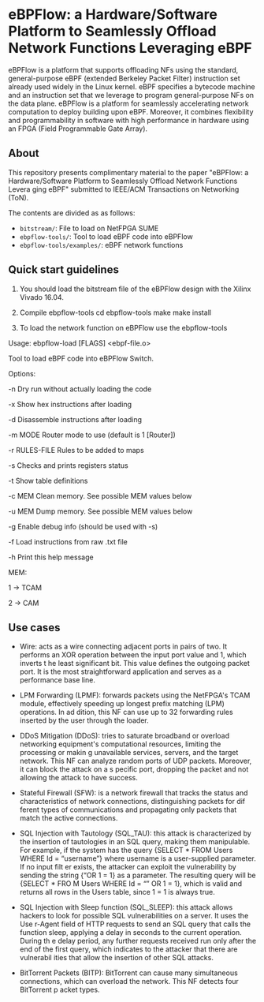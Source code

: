 # eBPFlow: a Hardware/Software Platform to Seamlessly Offload Network Functions Leveraging eBPF

eBPFlow is a platform that supports offloading NFs using the standard, general-purpose eBPF (extended Berkeley Packet Filter) instruction set already used widely in the Linux kernel. eBPF specifies a bytecode machine and an instruction set that we leverage to program general-purpose NFs on the data plane. eBPFlow is a platform for seamlessly accelerating network computation to deploy building upon eBPF. Moreover, it combines flexibility and programmability in software with high performance in hardware using an FPGA (Field Programmable Gate Array).

## About 
This repository presents complimentary material to the paper "eBPFlow: a Hardware/Software Platform to Seamlessly Offload Network Functions Levera    ging eBPF" submitted to IEEE/ACM Transactions on Networking (ToN).

The contents are divided as as follows:
- `bitstream/`:  File to load on NetFPGA SUME
- `ebpflow-tools/`: Tool to load eBPF code into eBPFlow 
- `ebpflow-tools/examples/`: eBPF network functions

## Quick start guidelines
1) You should load the bitstream file of the eBPFlow design with the Xilinx Vivado 16.04.

2) Compile ebpflow-tools 
  cd ebpflow-tools 
  make 
  make install
  
3) To load the network function on eBPFlow use the ebpflow-tools 

Usage: ebpflow-load [FLAGS] <ebpf-file.o>

Tool to load eBPF code into eBPFlow Switch.

Options: 

   -n                  Dry run without actually loading the code
   
   -x                  Show hex instructions after loading
   
   -d                  Disassemble instructions after loading
   
   -m MODE             Router mode to use (default is 1 [Router])
   
   -r RULES-FILE       Rules to be added to maps
   
   -s                  Checks and prints registers status
   
   -t                  Show table definitions
   
   -c MEM              Clean memory. See possible MEM values below
   
   -u MEM              Dump memory. See possible MEM values below
   
   -g                  Enable debug info (should be used with -s)
   
   -f                  Load instructions from raw .txt file
   
   -h                  Print this help message

MEM:
   
   1 -> TCAM
   
   2 -> CAM
 
## Use cases
- Wire: acts as a wire connecting adjacent ports in pairs of two. It performs an XOR operation between the input port value and 1, which inverts t    he least significant bit. This value defines the outgoing packet port. It is the most straightforward application and serves as a performance base    line.
  
- LPM Forwarding (LPMF): forwards packets using the NetFPGA's TCAM module, effectively speeding up longest prefix matching (LPM) operations. In ad    dition, this NF can use up to 32 forwarding rules inserted by the user through the loader.
  
- DDoS Mitigation (DDoS): tries to saturate broadband or overload networking equipment's computational resources, limiting the processing or makin    g unavailable services, servers, and the target network. This NF can analyze random ports of UDP packets. Moreover, it can block the attack on a s    pecific port, dropping the packet and not allowing the attack to have success.
  
- Stateful Firewall (SFW): is a network firewall that tracks the status and characteristics of network connections, distinguishing packets for dif    ferent types of communications and propagating only packets that match the active connections.
  
- SQL Injection with Tautology (SQL\_TAU): this attack is characterized by the insertion of tautologies in an SQL query, making them manipulable.     For example, if the system has the query {SELECT * FROM Users WHERE Id = “username”} where username is a user-supplied parameter. If no input filt    er exists, the attacker can exploit the vulnerability by sending the string {“OR 1 = 1} as a parameter.  The resulting query will be {SELECT * FRO    M Users WHERE Id = “” OR 1 = 1}, which is valid and returns all rows in the Users table, since 1 = 1 is always true.
  
- SQL Injection with Sleep function (SQL\_SLEEP): this attack allows hackers to look for possible SQL vulnerabilities on a server. It uses the Use    r-Agent field of HTTP requests to send an SQL query that calls the function sleep, applying a delay in seconds to the current operation. During th    e delay period, any further requests received run only after the end of the first query, which indicates to the attacker that there are vulnerabil    ities that allow the insertion of other SQL attacks.
  
- BitTorrent Packets (BITP): BitTorrent can cause many simultaneous connections, which can overload the network. This NF detects four BitTorrent p    acket types.
